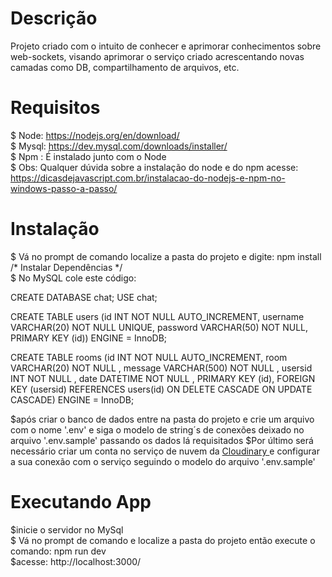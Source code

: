 # Descrição
Projeto criado com o intuito de conhecer e aprimorar 
conhecimentos sobre web-sockets, visando aprimorar o 
serviço criado acrescentando novas camadas como DB, compartilhamento de arquivos, etc.


# Requisitos
$ Node: https://nodejs.org/en/download/ <br />
$ Mysql: https://dev.mysql.com/downloads/installer/ <br />
$ Npm : É instalado junto com o Node <br />
$ Obs: Qualquer dúvida sobre a instalação do node
e do npm acesse: https://dicasdejavascript.com.br/instalacao-do-nodejs-e-npm-no-windows-passo-a-passo/

# Instalação
$ Vá no prompt de comando localize a pasta do projeto e digite: npm install  /* Instalar Dependências */ <br />
$ No MySQL cole este código:

CREATE DATABASE chat;
USE chat;

CREATE TABLE  users (id INT NOT NULL AUTO_INCREMENT, username VARCHAR(20) NOT NULL UNIQUE, password VARCHAR(50) NOT NULL,
PRIMARY KEY  (id)) ENGINE = InnoDB;

CREATE TABLE rooms
 (id INT NOT NULL AUTO_INCREMENT, room VARCHAR(20) NOT NULL , message VARCHAR(500) NOT NULL ,
 usersid INT NOT NULL , date DATETIME NOT NULL , PRIMARY KEY (id),
FOREIGN KEY (usersid) REFERENCES users(id) ON DELETE CASCADE ON UPDATE CASCADE) ENGINE = InnoDB;

$após criar o banco de dados entre na pasta do projeto e crie um arquivo com o nome '.env' e siga 
o modelo de string´s de conexões deixado no arquivo '.env.sample' passando os dados lá requisitados
$Por último será necessário criar um conta no serviço de nuvem da <a href="http://example.com/" target="_blank">Cloudinary </a>
e configurar a sua conexão com o serviço seguindo o modelo do arquivo '.env.sample'

# Executando App
$inicie o servidor no MySql
<br />
$ Vá no prompt de comando e localize a pasta do projeto então execute o comando:  npm run dev
<br /> 
$acesse: http://localhost:3000/
